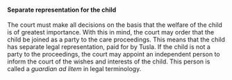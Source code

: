 ####  Separate representation for the child

The court must make all decisions on the basis that the welfare of the child
is of greatest importance. With this in mind, the court may order that the
child be joined as a party to the care proceedings. This means that the child
has separate legal representation, paid for by Tusla. If the child is not a
party to the proceedings, the court may appoint an independent person to
inform the court of the wishes and interests of the child. This person is
called a _guardian ad litem_ in legal terminology.
